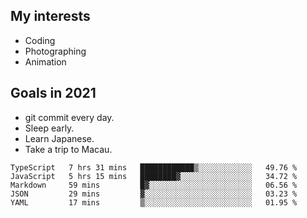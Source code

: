 ## My interests

- Coding
- Photographing
- Animation

## Goals in 2021

- git commit every day.
- Sleep early.
- Learn Japanese.
- Take a trip to Macau.

<!--START_SECTION:waka-->
```text
TypeScript   7 hrs 31 mins   ████████████▒░░░░░░░░░░░░   49.76 % 
JavaScript   5 hrs 15 mins   ████████▓░░░░░░░░░░░░░░░░   34.72 % 
Markdown     59 mins         █▓░░░░░░░░░░░░░░░░░░░░░░░   06.56 % 
JSON         29 mins         ▓░░░░░░░░░░░░░░░░░░░░░░░░   03.23 % 
YAML         17 mins         ▒░░░░░░░░░░░░░░░░░░░░░░░░   01.95 % 
```
<!--END_SECTION:waka-->

